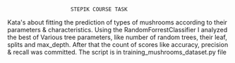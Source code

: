                         STEPIK COURSE TASK
Kata's about fitting the prediction of types of mushrooms according to their parameters & characteristics. Using the RandomForrestClassifier I analyzed the best of Various tree parameters, like number of random trees, their leaf, splits and max_depth. After that the count of scores like accuracy, precision & recall was committed.
The script is in  training_mushrooms_dataset.py file

